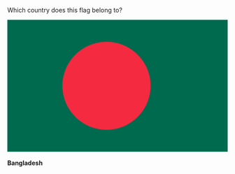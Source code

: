 Which country does this flag belong to?

![Flag of Bangladesh](images/Flag_of_Bangladesh.svg)
<!--question-->
**Bangladesh**
